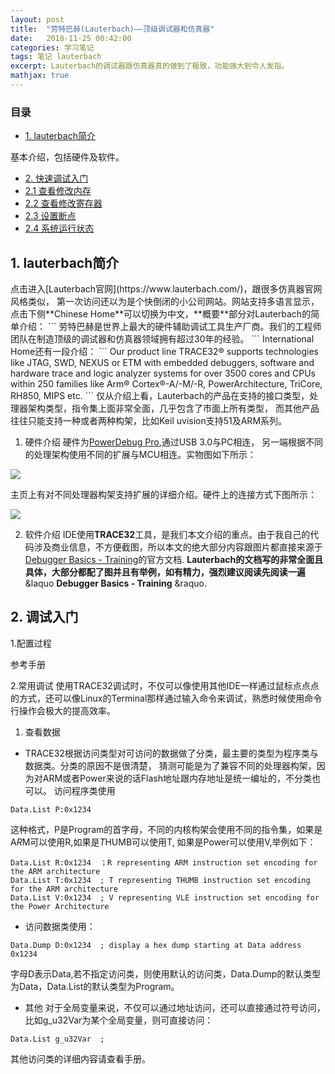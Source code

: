 ```yaml
---
layout: post
title:  "劳特巴赫(Lauterbach)——顶级调试器和仿真器" 
date:   2018-11-25 00:42:00
categories: 学习笔记
tags: 笔记 lauterbach
excerpt: Lauterbach的调试器跟仿真器真的做到了极致，功能强大到令人发指。
mathjax: true
---
```

### 目录
* [1. lauterbach简介](#1)

基本介绍，包括硬件及软件。
* [2. 快速调试入门](#2)
* [2.1 查看修改内存](#2.1)
* [2.2 查看修改寄存器](#2.2)
* [2.3 设置断点](#2.3)
* [2.4 系统运行状态](#2.4)

<h2 id="1">1. lauterbach简介</h2>
点击进入[Lauterbach官网](https://www.lauterbach.com/)，跟很多仿真器官网风格类似，
第一次访问还以为是个快倒闭的小公司网站。网站支持多语言显示，点击下侧**Chinese Home**可以切换为中文，**概要**部分对Lauterbach的简单介绍：
```
劳特巴赫是世界上最大的硬件辅助调试工具生产厂商。我们的工程师团队在制造顶级的调试器和仿真器领域拥有超过30年的经验。
```
International Home还有一段介绍：
```
Our product line TRACE32® supports technologies like JTAG, SWD, NEXUS or ETM with embedded debuggers, software and hardware trace and logic analyzer systems for over 3500 cores and CPUs within 250 families like Arm® Cortex®-A/-M/-R, PowerArchitecture, TriCore, RH850, MIPS etc.
```
仅从介绍上看，Lauterbach的产品在支持的接口类型，处理器架构类型，指令集上面非常全面，几乎包含了市面上所有类型，
而其他产品往往只能支持一种或者两种构架，比如Keil uvision支持51及ARM系列。

1. 硬件介绍
硬件为[PowerDebug Pro](https://www.lauterbach.com/frames.html?powerdebugpro.html),通过USB 3.0与PC相连，
另一端根据不同的处理架构使用不同的扩展与MCU相连。实物图如下所示：

![]({{site.url}}assets/lauterbach/3_powerdebugpro.jpg)

主页上有对不同处理器构架支持扩展的详细介绍。硬件上的连接方式下图所示：

![]({{site.url}}assets/lauterbach/1_connection.png)

2. 软件介绍
IDE使用**TRACE32**工具，是我们本文介绍的重点。由于我自己的代码涉及商业信息，不方便截图，所以本文的绝大部分内容跟图片都直接来源于
[Debugger Basics - Training](https://www2.lauterbach.com/pdf/training_debugger.pdf)的官方文档.
**Lauterbach的文档写的非常全面且具体，大部分都配了图并且有举例，如有精力，强烈建议阅读先阅读一遍**&laquo **Debugger Basics - Training** &raquo.
<h2 id="2">2. 调试入门</h2>
1.配置过程

参考手册

2.常用调试
使用TRACE32调试时，不仅可以像使用其他IDE一样通过鼠标点点点的方式，还可以像Linux的Terminal那样通过输入命令来调试，熟悉时候使用命令行操作会极大的提高效率。

1) 查看数据
* TRACE32根据访问类型对可访问的数据做了分类，最主要的类型为程序类与数据类。分类的原因不是很清楚，
猜测可能是为了兼容不同的处理器构架，因为对ARM或者Power来说的话Flash地址跟内存地址是统一编址的，不分类也可以。
访问程序类使用
```
Data.List P:0x1234
```
这种格式，P是Program的首字母，不同的内核构架会使用不同的指令集，如果是A*R*M可以使用R,如果是*T*HUMB可以使用T,
如果是Power可以使用V,举例如下：
```
Data.List R:0x1234	；R representing ARM instruction set encoding for the ARM architecture
Data.List T:0x1234	; T representing THUMB instruction set encoding for the ARM architecture
Data.List V:0x1234	; V representing VLE instruction set encoding for the Power Architecture
```
* 访问数据类使用：
```
Data.Dump D:0x1234	; display a hex dump starting at Data address 0x1234
```
字母D表示Data,若不指定访问类，则使用默认的访问类，Data.Dump的默认类型为Data，Data.List的默认类型为Program。
* 其他
对于全局变量来说，不仅可以通过地址访问，还可以直接通过符号访问，比如g_u32Var为某个全局变量，则可直接访问：
```
Data.List g_u32Var	;
```
其他访问类的详细内容请查看手册。


